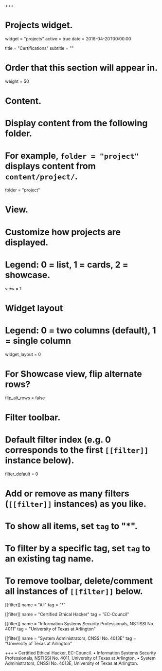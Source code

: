 +++
# Projects widget.
widget = "projects"
active = true
date = 2016-04-20T00:00:00

title = "Certifications"
subtitle = ""

# Order that this section will appear in.
weight = 50

# Content.
# Display content from the following folder.
# For example, `folder = "project"` displays content from `content/project/`.
folder = "project"

# View.
# Customize how projects are displayed.
# Legend: 0 = list, 1 = cards, 2 = showcase.
view = 1

# Widget layout
# Legend: 0 = two columns (default), 1 = single column
widget_layout = 0

# For Showcase view, flip alternate rows?
flip_alt_rows = false

# Filter toolbar.

# Default filter index (e.g. 0 corresponds to the first `[[filter]]` instance below).
filter_default = 0

# Add or remove as many filters (`[[filter]]` instances) as you like.
# To show all items, set `tag` to "*".
# To filter by a specific tag, set `tag` to an existing tag name.
# To remove toolbar, delete/comment all instances of `[[filter]]` below.
[[filter]]
  name = "All"
  tag = "*"

[[filter]]
  name = "Certified Ethical Hacker"
  tag = "EC-Council"

[[filter]]
  name = "Information Systems Security Professionals, NSTISSI No. 4011"
  tag = "University of Texas at Arlington"
  
[[filter]]
  name = "System Administrators, CNSSI No. 4013E"
  tag = "University of Texas at Arlington"

+++
• Certified Ethical Hacker, EC-Council. 
• Information Systems Security Professionals, NSTISSI No. 4011, University of Texas at Arlington.
• System Administrators, CNSSI No. 4013E, University of Texas at Arlington.
